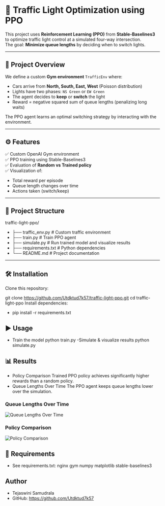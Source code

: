 # 🚦 Traffic Light Optimization using PPO

This project uses **Reinforcement Learning (PPO)** from **Stable-Baselines3** to optimize traffic light control at a simulated four-way intersection.  
The goal: **Minimize queue lengths** by deciding when to switch lights.

---

## 📖 Project Overview
We define a custom **Gym environment** `TrafficEnv` where:
- Cars arrive from **North, South, East, West** (Poisson distribution)
- Lights have two phases: `NS Green` or `EW Green`
- The agent decides to **keep** or **switch** the light
- Reward = negative squared sum of queue lengths (penalizing long waits)

The PPO agent learns an optimal switching strategy by interacting with the environment.

---

## ⚙️ Features
✅ Custom OpenAI Gym environment  
✅ PPO training using Stable-Baselines3  
✅ Evaluation of **Random vs Trained policy**  
✅ Visualization of:
- Total reward per episode
- Queue length changes over time
- Actions taken (switch/keep)

---

## 📂 Project Structure
traffic-light-ppo/
- ├── traffic_env.py       # Custom traffic environment
- ├── train.py             # Train PPO agent
- ├── simulate.py          # Run trained model and visualize results
- ├── requirements.txt     # Python dependencies
- └── README.md            # Project documentation


---

## 🛠 Installation

Clone this repository:

git clone https://github.com/Utdktud7k57/traffic-light-ppo.git
cd traffic-light-ppo
Install dependencies:

- pip install -r requirements.txt
## ▶️ Usage
- Train the model
  python train.py
-Simulate & visualize results
  python simulate.py
## 📊 Results
- Policy Comparison
 Trained PPO policy achieves significantly higher rewards than a random policy.
 - Queue Lengths Over Time
 The PPO agent keeps queue lengths lower over the simulation.

### Queue Lengths Over Time
![Queue Lengths Over Time](images/queue_plot.png)

### Policy Comparison
![Policy Comparison](images/policy_comparison.png)



## 📌 Requirements
- See requirements.txt:
nginx
gym
numpy
matplotlib
stable-baselines3





##  Author 
- Tejaswini Samudrala
- GitHub: https://github.com/Utdktud7k57
